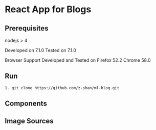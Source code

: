 # React App for Blogs

## Prerequisites
nodejs  > 4

Developed on 7.1.0
Tested on 7.1.0

Browser Support
Developed and Tested on
Firefox 52.2 
Chrome 58.0

## Run
````
1. git clone https://github.com/z-shan/ml-blog.git
````

## Components

## Image Sources


